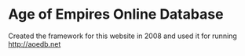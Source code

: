 # Age of Empires Online Database
Created the framework for this website in 2008 and used it for running http://aoedb.net 
